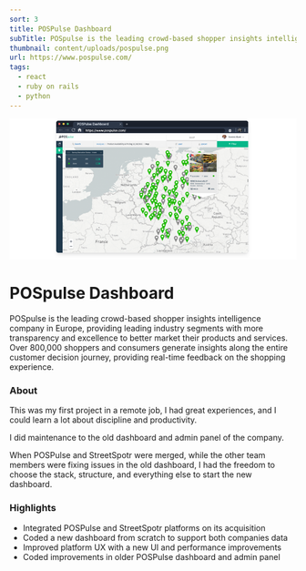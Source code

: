 ```yaml
---
sort: 3
title: POSPulse Dashboard
subTitle: POSpulse is the leading crowd-based shopper insights intelligence company in Europe
thumbnail: content/uploads/pospulse.png
url: https://www.pospulse.com/
tags:
  - react
  - ruby on rails
  - python
---
```


![PosPulse Banner](content/uploads/pospulse-banner.png)

# POSpulse Dashboard

POSpulse is the leading crowd-based shopper insights intelligence company in Europe, providing leading industry segments with more transparency and excellence to better market their products and services. Over 800,000 shoppers and consumers generate insights along the entire customer decision journey, providing real-time feedback on the shopping experience.

### About

This was my first project in a remote job, I had great experiences, and I could learn a lot about discipline and productivity.

I did maintenance to the old dashboard and admin panel of the company.

When POSPulse and StreetSpotr were merged, while the other team members were fixing issues in the old dashboard, I had the freedom to choose the stack, structure, and everything else to start the new dashboard.

### Highlights

- Integrated POSPulse and StreetSpotr platforms on its acquisition
- Coded a new dashboard from scratch to support both companies data
- Improved platform UX with a new UI and performance improvements
- Coded improvements in older POSPulse dashboard and admin panel

